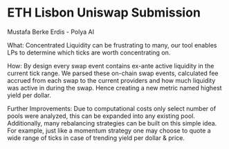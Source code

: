 # ETH Lisbon Uniswap Submission
Mustafa Berke Erdis - Polya AI


What: Concentrated Liquidity can be frustrating to many, our tool enables LPs to determine which ticks are worth concentrating on.

How: By design every swap event contains ex-ante active liquidity in the current tick range. We parsed these on-chain swap events, calculated fee accrued from each swap to the current providers and how much liquidity was active in during the swap. Hence creating a new metric named highest yield per dollar.

Further Improvements: Due to computational costs only select number of pools were analyzed, this can be expanded into any existing pool. Additionally, many rebalancing strategies can be built on this simple idea. For example, just like a momentum strategy one may choose to quote a wide range of ticks in case of trending yield per dollar & price. 
